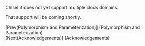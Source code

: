 Chisel 3 does not yet support multiple clock domains.

That support will be coming shortly.

[Prev(Polymorphism and Parameterization)]  (Polymorphism and Parameterization)    
[Next(Acknowledgements)]  (Acknowledgements)